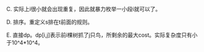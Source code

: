 C. 实际上i很小就会出现重复，因此就暴力枚举一小段i就可以了。

D. 排序。重定义s排在t前面的规则。

E. 直接dp。dp[i,j]表示前i棵树抓了j只鸟，所剩余的最大cost。实际复杂度只有小于10^4*10^4。
